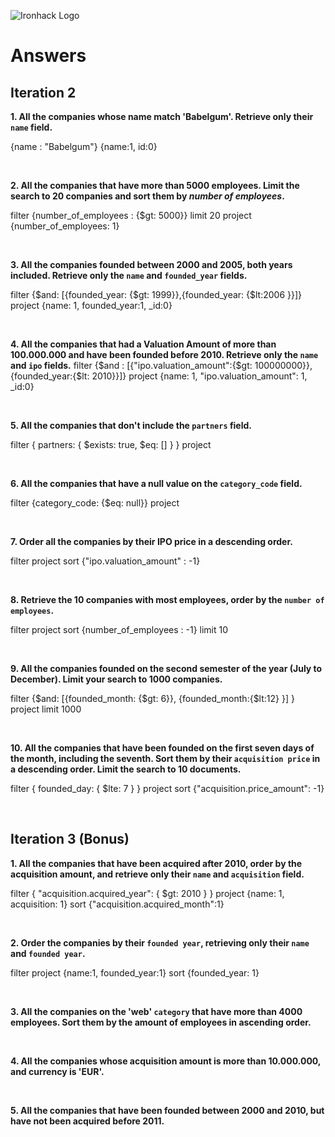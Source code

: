 ![Ironhack Logo](https://i.imgur.com/1QgrNNw.png)

# Answers

## Iteration 2

**1. All the companies whose name match 'Babelgum'. Retrieve only their `name` field.**

{name : "Babelgum"}
{name:1, id:0}

<br>

**2. All the companies that have more than 5000 employees. Limit the search to 20 companies and sort them by *number of employees*.**

filter {number_of_employees : {$gt: 5000}}
limit 20
project {number_of_employees: 1}

<br>

**3. All the companies founded between 2000 and 2005, both years included. Retrieve only the `name` and `founded_year` fields.**

filter {$and: [{founded_year: {$gt: 1999}},{founded_year: {$lt:2006	}}]}
project {name: 1, founded_year:1, _id:0}

<br>

**4. All the companies that had a Valuation Amount of more than 100.000.000 and have been founded before 2010. Retrieve only the `name` and `ipo` fields.**
filter {$and : [{"ipo.valuation_amount":{$gt: 100000000}}, {founded_year:{$lt: 2010}}]}
project {name: 1, "ipo.valuation_amount": 1, _id:0}

<br>

**5. All the companies that don't include the `partners` field.**

filter { partners: { $exists: true, $eq: [] } }
project

<br>

**6. All the companies that have a null value on the `category_code` field.**

filter {category_code: {$eq: null}}
project

<br>

**7. Order all the companies by their IPO price in a descending order.**

filter
project
sort {"ipo.valuation_amount" : -1}

<br>

**8. Retrieve the 10 companies with most employees, order by the `number of employees`.**

filter
project
sort {number_of_employees : -1}
limit 10

<br>

**9. All the companies founded on the second semester of the year (July to December). Limit your search to 1000 companies.**

filter {$and: [{founded_month: {$gt: 6}}, {founded_month:{$lt:12} }] }
project
limit 1000

<br>

**10. All the companies that have been founded on the first seven days of the month, including the seventh. Sort them by their `acquisition price` in a descending order. Limit the search to 10 documents.**

filter { founded_day: { $lte: 7 } }
project 
sort {"acquisition.price_amount": -1}

<br>

## Iteration 3 (Bonus)

**1. All the companies that have been acquired after 2010, order by the acquisition amount, and retrieve only their `name` and `acquisition` field.**

filter { "acquisition.acquired_year": { $gt: 2010 } }
project {name: 1, acquisition: 1}
sort {"acquisition.acquired_month":1}

<br>

**2. Order the companies by their `founded year`, retrieving only their `name` and `founded year`.**

filter
project {name:1, founded_year:1}
sort {founded_year: 1}

<br>

**3. All the companies on the 'web' `category` that have more than 4000 employees. Sort them by the amount of employees in ascending order.**

<br>

**4. All the companies whose acquisition amount is more than 10.000.000, and currency is 'EUR'.**

<br>

**5. All the companies that have been founded between 2000 and 2010, but have not been acquired before 2011.**

<br>